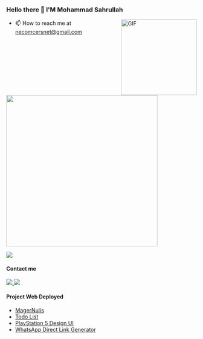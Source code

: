 ### Hello there 👋 I'M Mohammad Sahrullah

<img align="right" height="200" alt="GIF" src="https://thumbs.gfycat.com/AngelicConcreteHypsilophodon-max-1mb.gif" />

- 📫 How to reach me at necomcersnet@gmail.com

<img src="https://github-readme-stats.vercel.app/api?username=sahrullahh&show_icons=true&theme=radical" width="400">

![](https://komarev.com/ghpvc/?username=sahrul-dev&color=dc143c)

#### Contact me
  <a href="https://www.facebook.com/sahrullahhh/">
    <img src="https://img.shields.io/badge/Facebook-1877F2?style=for-the-badge&logo=facebook&logoColor=white" />
  </a>
  <a href="https://wa.me/6281249723463?text=Hallo%20Sahrul%20Aku%20Tau%20Kamu">
  <img src="https://img.shields.io/badge/WhatsApp-25D366?style=for-the-badge&logo=whatsapp&logoColor=white" />
  </a>

#### Project Web Deployed 
- <a href="https://magernulis-psi.vercel.app/">MagerNulis</a>
- <a href="https://floating-sierra-61269.herokuapp.com/">Todo List</a>
- <a href="https://playstation5.vercel.app/">PlayStation 5 Design UI</a> 
- <a href="https://sahrullahh.github.io/whatsapp-link-generator/">WhatsApp Direct Link Generator</a> 
